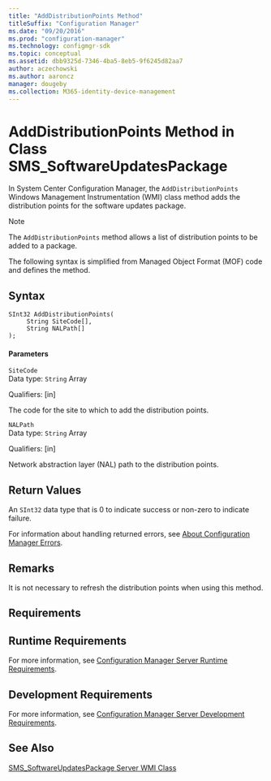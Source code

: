 ```yaml
---
title: "AddDistributionPoints Method"
titleSuffix: "Configuration Manager"
ms.date: "09/20/2016"
ms.prod: "configuration-manager"
ms.technology: configmgr-sdk
ms.topic: conceptual
ms.assetid: dbb9325d-7346-4ba5-8eb5-9f6245d82aa7
author: aczechowski
ms.author: aaroncz
manager: dougeby
ms.collection: M365-identity-device-management
---
```

# AddDistributionPoints Method in Class SMS_SoftwareUpdatesPackage
In System Center Configuration Manager, the `AddDistributionPoints` Windows Management Instrumentation (WMI) class method adds the distribution points for the software updates package.  

> [!NOTE]
>  The `AddDistributionPoints` method allows a list of distribution points to be added to a package.  

 The following syntax is simplified from Managed Object Format (MOF) code and defines the method.  

## Syntax  

```  
SInt32 AddDistributionPoints(  
     String SiteCode[],  
     String NALPath[]  
);  
```  

#### Parameters  
 `SiteCode`  
 Data type: `String` Array  

 Qualifiers: [in]  

 The code for the site to which to add the distribution points.  

 `NALPath`  
 Data type: `String` Array  

 Qualifiers: [in]  

 Network abstraction layer (NAL) path to the distribution points.  

## Return Values  
 An `SInt32` data type that is 0 to indicate success or non-zero to indicate failure.  

 For information about handling returned errors, see [About Configuration Manager Errors](../../../develop/core/understand/about-configuration-manager-errors.md).  

## Remarks  
 It is not necessary to refresh the distribution points when using this method.  

## Requirements  

## Runtime Requirements  
 For more information, see [Configuration Manager Server Runtime Requirements](../../../develop/core/reqs/server-runtime-requirements.md).  

## Development Requirements  
 For more information, see [Configuration Manager Server Development Requirements](../../../develop/core/reqs/server-development-requirements.md).  

## See Also  
 [SMS_SoftwareUpdatesPackage Server WMI Class](../../../develop/reference/sum/sms_softwareupdatespackage-server-wmi-class.md)
